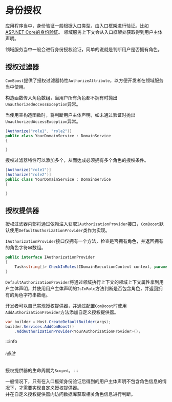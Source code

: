 ﻿# 身份授权
应用程序当中，身份验证一般根据入口类型，由入口框架进行验证。比如[ASP.NET Core的身份验证](https://learn.microsoft.com/zh-cn/aspnet/core/security/authentication/?view=aspnetcore-7.0)。
领域服务上下文会从入口框架处获取得到用户主体声明。

领域服务当中一般会进行身份授权验证，简单的说就是判断用户是否拥有角色。

## 授权过滤器
`ComBoost`提供了授权过滤器特性`AuthorizeAttribute`，以方便开发者在领域服务当中使用。

构造函数传入角色数组，当用户所有角色都不拥有时抛出`UnauthorizedAccessException`异常。

当使用空构造函数时，将判断用户主体声明，如未通过验证时抛出`UnauthorizedAccessException`异常。

```csharp
[Authorize("role1", "role2")]
public class YourDomainService : DomainService
{

}
```

授权过滤器特性可以添加多个，从而达成必须拥有多个角色的授权条件。

```csharp
[Authorize("role1")]
[Authorize("role2")]
public class YourDomainService : DomainService
{

}
```

## 授权提供器
授权过滤器内部将通过依赖注入获取`IAuthorizationProvider`接口，`ComBoost`默认使用`DefaultAuthorizationProvider`类作为实现。

`IAuthorizationProvider`接口仅拥有一个方法，检查是否拥有角色，并返回拥有的角色字符串数组。

```csharp
public interface IAuthorizationProvider
{
    Task<string[]> CheckInRoles(IDomainExecutionContext context, params string[] roles);
}
```

`DefaultAuthorizationProvider`将通过领域执行上下文的领域上下文属性拿到用户主体声明，并使用用户主体声明的`IsInRole`方法判断是否包含角色，并返回拥有的角色字符串数组。

开发者可以自己实现授权提供器，并通过配置`ComBoost`时使用`AddAuthorizationProvider`方法添加自定义授权提供器。

```csharp
var builder = Host.CreateDefaultBuilder(args);
builder.Services.AddComBoost()
    .AddAuthorizationProvider<YourAuthorizationProvider>();
```

:::info
###### :information_source:备注
授权提供器的生命周期为`Scoped`。
:::

一般情况下，只有在入口框架身份验证后得到的用户主体声明不包含角色信息的情况下，才需要实现自定义授权提供器。  
并在自定义授权提供器内访问数据库获取相关角色信息进行判断。